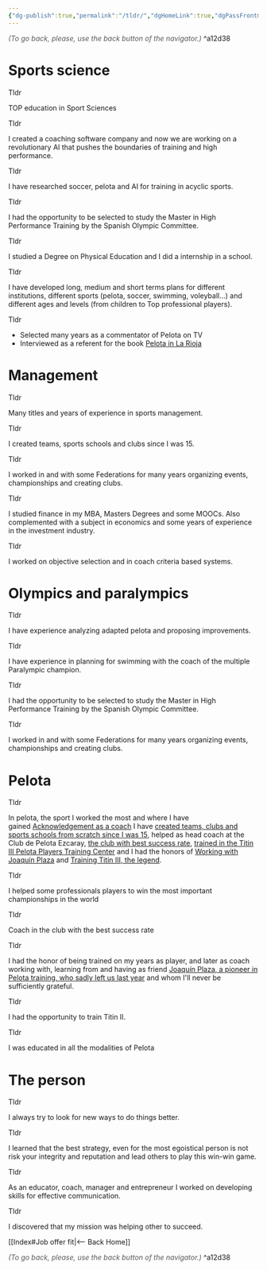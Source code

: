 ```yaml
---
{"dg-publish":true,"permalink":"/tldr/","dgHomeLink":true,"dgPassFrontmatter":false,"dgShowBacklinks":false,"dgShowLocalGraph":false,"dgShowInlineTitle":false}
---
```




<div class="transclusion internal-embed is-loaded"><div class="markdown-embed">




<font color="#595959">*(To go back, please, use the back button of the navigator.)*</font> 
^a12d38



</div></div>


# Sports science


Tldr

TOP education in Sport Sciences  

  

Tldr

I created a coaching software company and now we are working on a revolutionary AI that pushes the boundaries of training and high performance.

  

Tldr

I have researched soccer, pelota and AI for training in acyclic sports.

  

Tldr

I had the opportunity to be selected to study the Master in High Performance Training by the Spanish Olympic Committee.

  

Tldr

I studied a Degree on Physical Education and I did a internship in a school.

  

Tldr

I have developed long, medium and short terms plans for different institutions, different sports (pelota, soccer, swimming, voleyball...) and different ages and levels (from children to Top professional players).

  

Tldr

-   Selected many years as a commentator of Pelota on TV
-   Interviewed as a referent for the book [Pelota in La Rioja](https://www.libreriadeportiva.com/libro/la-pelota-en-la-rioja_30943)

# Management



Tldr

Many titles and years of experience in sports management.

  

Tldr

I created teams, sports schools and clubs since I was 15.

  

Tldr

I worked in and with some Federations for many years organizing events, championships and creating clubs.

  

Tldr

I studied finance in my MBA, Masters Degrees and some MOOCs. Also complemented with a subject in economics and some years of experience in the investment industry.

  

Tldr

I worked on objective selection and in coach criteria based systems.

# Olympics and paralympics


Tldr

I have experience analyzing adapted pelota and proposing improvements.

  

Tldr

I have experience in planning for swimming with the coach of the multiple Paralympic champion.

  

Tldr

I had the opportunity to be selected to study the Master in High Performance Training by the Spanish Olympic Committee.

  

Tldr

I worked in and with some Federations for many years organizing events, championships and creating clubs.

# Pelota


Tldr

In pelota, the sport I worked the most and where I have gained [Acknowledgement as a coach](app://obsidian.md/Acknowledgement%20as%20a%20coach) I have [created teams, clubs and sports schools from scratch since I was 15](app://obsidian.md/created%20teams,%20clubs%20and%20sports%20schools%20from%20scratch%20since%20I%20was%2015), helped as head coach at the Club de Pelota Ezcaray, [the club with best success rate](app://obsidian.md/the%20club%20with%20best%20success%20rate), [trained in the Titin III Pelota Players Training Center](app://obsidian.md/trained%20in%20the%20Titin%20III%20Pelota%20Players%20Training%20Center) and I had the honors of [Working with Joaquín Plaza](app://obsidian.md/Working%20with%20Joaqu%C3%ADn%20Plaza) and [Training Titin III, the legend](app://obsidian.md/Training%20Titin%20III,%20the%20legend).

  

Tldr

I helped some professionals players to win the most important championships in the world

  

Tldr

Coach in the club with the best success rate

  

Tldr

I had the honor of being trained on my years as player, and later as coach working with, learning from and having as friend [Joaquín Plaza, a pioneer in Pelota training, who sadly left us last year](https://www.diariodenavarra.es/noticias/deportes/pelota/2021/08/05/fallece-joaquin-plaza-preparador-pionero-496413-1053.html) and whom I'll never be sufficiently grateful.

  

Tldr

I had the opportunity to train Titin II.

  

Tldr

I was educated in all the modalities of Pelota

# The person


Tldr

I always try to look for new ways to do things better.

  

Tldr

I learned that the best strategy, even for the most egoistical person is not risk your integrity and reputation and lead others to play this win-win game.

  

Tldr

As an educator, coach, manager and entrepreneur I worked on developing skills for effective communication.

  

Tldr

I discovered that my mission was helping other to succeed.



<div class="transclusion internal-embed is-loaded"><div class="markdown-embed">





[[Index#Job offer fit|<-- Back Home]]

<div class="transclusion internal-embed is-loaded"><div class="markdown-embed">




<font color="#595959">*(To go back, please, use the back button of the navigator.)*</font> 
^a12d38



</div></div>


</div></div>

